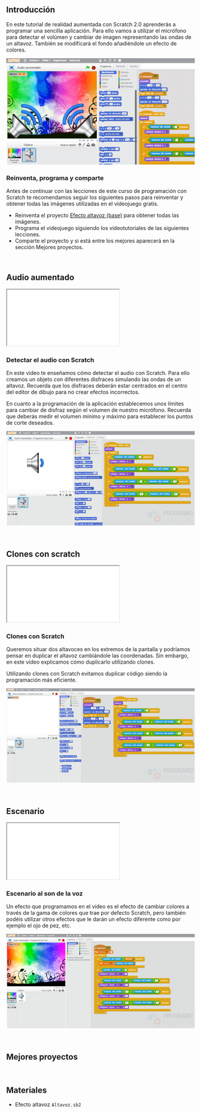 ## Introducción

En este tutorial de realidad aumentada con Scratch 2.0 aprenderás a programar una sencilla aplicación. Para ello vamos a utilizar el micrófono para detectar el volúmen y cambiar de imagen representando las ondas de un altavoz. También se modificará el fondo añadiéndole un efecto de colores.

![](img/preview.gif)

### Reinventa, programa y comparte

Antes de continuar con las lecciones de este curso de programación con Scratch te recomendamos seguir los siguientes pasos para reinventar y obtener todas las imágenes utilizadas en el videojuego gratis.

- Reinventa el proyecto [Efecto altavoz (base)](https://scratch.mit.edu/projects/147155203/editor) para obtener todas las imágenes.
- Programa el videojuego siguiendo los videotutoriales de las siguientes lecciones.
- Comparte el proyecto y si está entre los mejores aparecerá en la sección Mejores proyectos.



<br />



## Audio aumentado

<div class="iframe">
  <iframe src="//www.youtube.com/embed/mPJpZwvC6co" allowfullscreen></iframe>
</div>

### Detectar el audio con Scratch

En este video te enseñamos cómo detectar el audio con Scratch. Para ello creamos un objeto con diferentes disfraces simulando las ondas de un altavoz. Recuerda que los disfraces deberán estar centrados en el centro del editor de dibujo para no crear efectos incorrectos.

En cuanto a la programación de la aplicación establecemos unos límites para cambiar de disfraz según el volumen de nuestro micrófono. Recuerda que deberás medir el volumen mínimo y máximo para establecer los puntos de corte deseados.

![](img/altavoz.jpg "Detectar el audio con Scratch")



<br />



## Clones con scratch

<div class="iframe">
  <iframe src="//www.youtube.com/embed/AdVlyWYgPvU" allowfullscreen></iframe>
</div>

### Clones con Scratch

Queremos situar dos altavoces en los extremos de la pantalla y podríamos pensar en duplicar el altavoz cambiándole las coordenadas. Sin embargo, en este vídeo explicamos cómo duplicarlo utilizando clones.

Utilizando clones con Scratch evitamos duplicar código siendo la programación más eficiente.

![](img/clones.jpg "Clones con Scratch")



<br />



## Escenario

<div class="iframe">
  <iframe src="//www.youtube.com/embed/jGjDf2mgzZs" allowfullscreen></iframe>
</div>

### Escenario al son de la voz

Un efecto que programamos en el video es el efecto de cambiar colores a través de la gama de colores que trae por defecto Scratch, pero también podéis utilizar otros efectos que le darán un efecto diferente como por ejemplo el ojo de pez, etc.

![](img/efectos.jpg "Escenario al son de la voz")



<br />



## Mejores proyectos

<!--
![](img/proyecto-usuario.gif "usuario")
-->



<br />



## Materiales

- Efecto altavoz `Altavoz.sb2`
